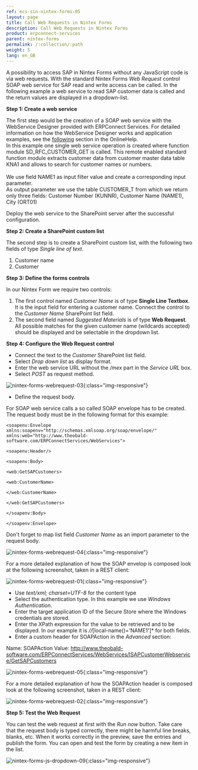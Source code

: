 ```yaml
---
ref: ecs-sin-nintex-forms-05
layout: page
title: Call Web Requests in Nintex Forms
description: Call Web Requests in Nintex Forms
product: erpconnect-services
parent: nintex-forms
permalink: /:collection/:path
weight: 5
lang: en_GB
---
```


A possibility to access SAP in Nintex Forms without any JavaScript code is via web requests. With the standard Nintex Forms *Web Request* control SOAP web service for SAP read and write access can be called. 
In the following example a web service to read SAP customer data is called and the return values are displayed in a dropdown-list.

**Step 1: Create a web service**

The first step would be the creation of a SOAP web service with the WebService Designer provided with ERPConnect Services. For detailed information on how the WebService Designer works and application examples, see the [following](https://help.theobald-software.com/en/erpconnect-services/ecs/webservice-designer) section in the OnlineHelp. <br>
In this example one single web service operation is created where function module SD_RFC_CUSTOMER_GET is called. This remote enabled standard function module extracts customer data from customer master data table KNA1 and allows to search for customer names or numbers.<br>    
We use field NAME1 as input filter value and create a corresponding input parameter.<br> 
As output parameter we use the table CUSTOMER_T from which we return only three fields: Customer Number (KUNNR), Customer Name (NAME1), City (ORT01)    

Deploy the web service to the SharePoint server after the successful configuration.

**Step 2: Create a SharePoint custom list**

The second step is to create a SharePoint custom list, with the following two fields of type *Single line of text*.  
1. Customer name
2. Customer

**Step 3: Define the forms controls**

In our Nintex Form we require two controls:

1. The first control named *Customer Name* is of type **Single Line Textbox**. It is the input field for entering a customer name. Connect the control to the *Customer Name* SharePoint list field. 
2. The second field named *Suggested Materials* is of type **Web Request**. All possible matches for the given customer name (wildcards accepted) should be displayed and be selectable in the dropdown list. 

**Step 4: Configure the Web Request control**

- Connect the text to the *Customer* SharePoint list field.
- Select *Drop down list* as display format. 
- Enter the web service URL without the */mex* part in the *Service URL* box.
- Select *POST* as request method. 

![nintex-forms-webrequest-03](/img/content/nintex-forms-webrequest-03.jpg){:class="img-responsive"}

- Define the request body.

For SOAP web service calls a so called SOAP envelope has to be created. The request body must be in the following format for this example:

```
<soapenv:Envelope xmlns:soapenv="http://schemas.xmlsoap.org/soap/envelope/" xmlns:web="http://www.theobald-software.com/ERPConnectServices/WebServices">

<soapenv:Header/>

<soapenv:Body>

<web:GetSAPCustomers>

<web:CustomerName> 

</web:CustomerName>

</web:GetSAPCustomers>

</soapenv:Body>

</soapenv:Envelope> 

```

Don't forget to map list field *Customer Name* as an import parameter to the request body. 

![nintex-forms-webrequest-04](/img/content/nintex-forms-webrequest-04.jpg){:class="img-responsive"}


For a more detailed explanation of how the SOAP envelop is composed look at the following screenshot, taken in a REST client:

![nintex-forms-webrequest-01](/img/content/nintex-forms-webrequest-01.jpg){:class="img-responsive"}

- Use *text/xml; charset=UTF-8* for the content type
- Select the authentication type. In this example we use *Windows Authentication*.
- Enter the target application ID of the Secure Store where the Windows credentials are stored. 
- Enter the XPath expression for the value to be retrieved and to be displayed. In our example it is *//*[local-name()='NAME1']* for both fields.
- Enter a custom header for SOAPAction in the *Advanced* section:

Name: SOAPAction
Value: http://www.theobald-software.com/ERPConnectServices/WebServices/ISAPCustomerWebservice/GetSAPCustomers 

![nintex-forms-webrequest-05](/img/content/nintex-forms-webrequest-05.jpg){:class="img-responsive"}

For a more detailed explanation of how the SOAPAction header is composed look at the following screenshot, taken in a REST client:

![nintex-forms-webrequest-02](/img/content/nintex-forms-webrequest-02.jpg){:class="img-responsive"}

**Step 5: Test the Web Request**

You can test the web request at first with the *Run now* button. Take care that the request body is typed correctly, there might be harmful line breaks, blanks, etc.
When it works correctly in the preview, save the entries and publish the form. You can open and test the form by creating a new item in the list. 


![nintex-forms-js-dropdown-09](/img/content/nintex-forms-webrequest-gif.gif){:class="img-responsive"} 






